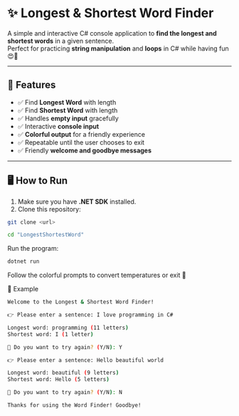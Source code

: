 # ✨ Longest & Shortest Word Finder

A simple and interactive C# console application to **find the longest and shortest words** in a given sentence.  
Perfect for practicing **string manipulation** and **loops** in C# while having fun 😍💖  

---

## 🌟 Features

- ✅ Find **Longest Word** with length  
- ✅ Find **Shortest Word** with length  
- ✅ Handles **empty input** gracefully  
- ✅ Interactive **console input**  
- ✅ **Colorful output** for a friendly experience  
- ✅ Repeatable until the user chooses to exit  
- ✅ Friendly **welcome and goodbye messages**  

---

## 🖥 How to Run

1. Make sure you have **.NET SDK** installed.  
2. Clone this repository:

```bash
git clone <url>
```

```bash
cd "LongestShortestWord"
```

Run the program:
```bash
dotnet run
```
Follow the colorful prompts to convert temperatures or exit 🎉


📝 Example
``` bash
Welcome to the Longest & Shortest Word Finder!

👉 Please enter a sentence: I love programming in C#

Longest word: programming (11 letters)
Shortest word: I (1 letter)

🔁 Do you want to try again? (Y/N): Y

👉 Please enter a sentence: Hello beautiful world

Longest word: beautiful (9 letters)
Shortest word: Hello (5 letters)

🔁 Do you want to try again? (Y/N): N

Thanks for using the Word Finder! Goodbye!
```